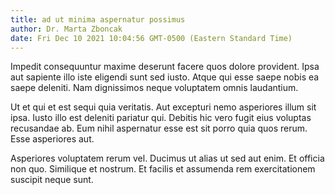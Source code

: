 ```yaml
---
title: ad ut minima aspernatur possimus
author: Dr. Marta Zboncak
date: Fri Dec 10 2021 10:04:56 GMT-0500 (Eastern Standard Time)
---
```

Impedit consequuntur maxime deserunt facere quos dolore provident. Ipsa aut sapiente illo iste eligendi sunt sed iusto. Atque qui esse saepe nobis ea saepe deleniti. Nam dignissimos neque voluptatem omnis laudantium.

 Ut et qui et est sequi quia veritatis. Aut excepturi nemo asperiores illum sit ipsa. Iusto illo est deleniti pariatur qui. Debitis hic vero fugit eius voluptas recusandae ab. Eum nihil aspernatur esse est sit porro quia quos rerum. Esse asperiores aut.

 Asperiores voluptatem rerum vel. Ducimus ut alias ut sed aut enim. Et officia non quo. Similique et nostrum. Et facilis et assumenda rem exercitationem suscipit neque sunt.